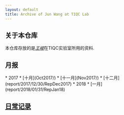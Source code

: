 ```yaml
---
layout: default
title: Archive of Jun Wang at TIQC Lab
---
```


## 关于本仓库
本仓库存放的是[*王峻*](exlink)在TIQC实验室所用的资料.

<h2><a name='report'>月报</a></h2>
* 2017
	* [十月](Oct2017/)
	* [十一月](Nov2017/)
	* [十二月](report/2017/12/30/RepDec2017)
* 2018
	* [一月](report/2018/01/31/RepJan18)

<h2><a href='WorkNote'>日常记录</a></h2>
